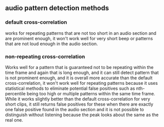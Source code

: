 ## audio pattern detection methods

### default cross-correlation
works for repeating patterns that are not too short in an audio section and are prominent enough, it won't work well
for very short beep or patterns that are not loud enough in the audio section. 

### non-repeating cross-correlation
Works well for a pattern that is guaranteed not to be repeating within the time frame and again that is long enough,
and it can still detect pattern that is not prominent enough, and it is overall more accurate than the default cross-correlation,
it won't work well for repeating patterns because it uses statistical methods to eliminate potential false positives such as nth-percentile
being too high or multiple patterns within the same time frame.
While it works slightly better than the default cross-correlation for very short clips, it still returns false positives for these when
there are exactly one false positive found in the audio section and it is not possible to distinguish without listening because the peak
looks about the same as the real one.